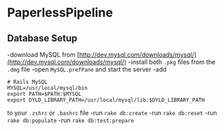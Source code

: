 # PaperlessPipeline

## Database Setup
-download MySQL from [http://dev.mysql.com/downloads/mysql/](http://dev.mysql.com/downloads/mysql/)
-install both `.pkg` files from the `.dmg` file
-open `MySQL.prefPane` and start the server
-add

```
# Rails MySQL
MYSQL=/usr/local/mysql/bin
export PATH=$PATH:$MYSQL
export DYLD_LIBRARY_PATH=/usr/local/mysql/lib:$DYLD_LIBRARY_PATH
```
to your `.zshrc` or `.bashrc` file
-run `rake db:create`
-run `rake db:reset`
-run `rake db:populate`
-run `rake db:test:prepare`
